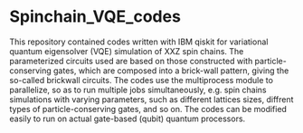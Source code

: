 # Spinchain_VQE_codes

This repository contained codes written with IBM qiskit for variational quantum eigensolver (VQE) simulation of XXZ spin chains. The parameterized circuits used are based on those constructed with particle-conserving gates, which are composed into a brick-wall pattern, giving the so-called brickwall circuits. The codes use the multiprocess module to parallelize, so as to run multiple jobs simultaneously, e.g. spin chains simulations with varying parameters, such as different lattices sizes, diffrent types of particle-conserving gates, and so on. The codes can be modified easily to run on actual gate-based (qubit) quantum processors. 
